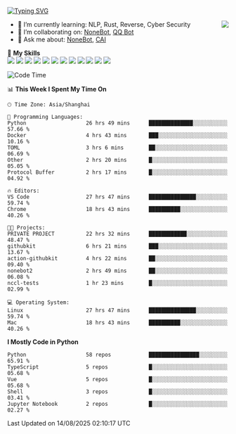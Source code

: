 [![Typing SVG](https://readme-typing-svg.herokuapp.com?size=25&duration=2500&color=8C43EA&vCenter=true&width=200&height=40&lines=Hi+there+%F0%9F%91%8B%F0%9F%8F%BB;I'm+yanyongyu)](https://git.io/typing-svg)

<a href="#">
  <img align="right" src="https://github-readme-stats.vercel.app/api?username=yanyongyu&count_private=true&show_icons=true&bg_color=15,f2f7fd,E0EAFC" />
</a>

- 🌱 I’m currently learning: NLP, Rust, Reverse, Cyber Security
- 👯 I’m collaborating on: [NoneBot](https://github.com/nonebot), [QQ Bot](https://github.com/Mrs4s/go-cqhttp)
- 💬 Ask me about: [NoneBot](https://github.com/nonebot), [CAI](https://github.com/cscs181/CAI)

🌟 **My Skills**  
![](https://img.shields.io/badge/-Python-3e74a2?style=flat-square&logo=Python&logoColor=fff)
![](https://img.shields.io/badge/-TypeScript-3178C6?style=flat-square&logo=TypeScript&logoColor=fff)
![](https://img.shields.io/badge/-Vue-4fc08d?style=flat-square&logo=Vue.js&logoColor=fff)
![](https://img.shields.io/badge/-React-2d98ce?style=flat-square&logo=React&logoColor=fff)
![](https://img.shields.io/badge/-FastAPI-009688?style=flat-square&logo=FastAPI&logoColor=fff)
![](https://img.shields.io/badge/-Linux-000000?style=flat-square&logo=Linux&logoColor=fff)
![](https://img.shields.io/badge/-Docker-2496ED?style=flat-square&logo=Docker&logoColor=fff)
![](https://img.shields.io/badge/-Kubernetes-326CE5?style=flat-square&logo=Kubernetes&logoColor=fff)
![](https://img.shields.io/badge/-GitHub%20Actions-2088FF?style=flat-square&logo=GitHubActions&logoColor=fff)
![](https://img.shields.io/badge/-PostgreSQL-4169E1?style=flat-square&logo=PostgreSQL&logoColor=fff)
![](https://img.shields.io/badge/-Redis-DC382D?style=flat-square&logo=Redis&logoColor=fff)
![](https://img.shields.io/badge/-MongoDB-47A248?style=flat-square&logo=MongoDB&logoColor=fff)

<!--START_SECTION:waka-->
![Code Time](http://img.shields.io/badge/Code%20Time-7%2C856%20hrs%2053%20mins-blue)

📊 **This Week I Spent My Time On** 

```text
🕑︎ Time Zone: Asia/Shanghai

💬 Programming Languages: 
Python                   26 hrs 49 mins      ██████████████░░░░░░░░░░░   57.66 % 
Docker                   4 hrs 43 mins       ███░░░░░░░░░░░░░░░░░░░░░░   10.16 % 
TOML                     3 hrs 6 mins        ██░░░░░░░░░░░░░░░░░░░░░░░   06.69 % 
Other                    2 hrs 20 mins       █░░░░░░░░░░░░░░░░░░░░░░░░   05.05 % 
Protocol Buffer          2 hrs 17 mins       █░░░░░░░░░░░░░░░░░░░░░░░░   04.92 % 

🔥 Editors: 
VS Code                  27 hrs 47 mins      ███████████████░░░░░░░░░░   59.74 % 
Chrome                   18 hrs 43 mins      ██████████░░░░░░░░░░░░░░░   40.26 % 

🐱‍💻 Projects: 
PRIVATE PROJECT          22 hrs 32 mins      ████████████░░░░░░░░░░░░░   48.47 % 
githubkit                6 hrs 21 mins       ███░░░░░░░░░░░░░░░░░░░░░░   13.67 % 
action-githubkit         4 hrs 22 mins       ██░░░░░░░░░░░░░░░░░░░░░░░   09.40 % 
nonebot2                 2 hrs 49 mins       ██░░░░░░░░░░░░░░░░░░░░░░░   06.08 % 
nccl-tests               1 hr 23 mins        █░░░░░░░░░░░░░░░░░░░░░░░░   02.99 % 

💻 Operating System: 
Linux                    27 hrs 47 mins      ███████████████░░░░░░░░░░   59.74 % 
Mac                      18 hrs 43 mins      ██████████░░░░░░░░░░░░░░░   40.26 % 
```

**I Mostly Code in Python** 

```text
Python                   58 repos            ████████████████░░░░░░░░░   65.91 % 
TypeScript               5 repos             █░░░░░░░░░░░░░░░░░░░░░░░░   05.68 % 
Vue                      5 repos             █░░░░░░░░░░░░░░░░░░░░░░░░   05.68 % 
Shell                    3 repos             █░░░░░░░░░░░░░░░░░░░░░░░░   03.41 % 
Jupyter Notebook         2 repos             █░░░░░░░░░░░░░░░░░░░░░░░░   02.27 % 
```




 Last Updated on 14/08/2025 02:10:17 UTC
<!--END_SECTION:waka-->
